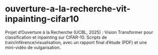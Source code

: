 # ouverture-a-la-recherche-vit-inpainting-cifar10
Projet d’Ouverture à la Recherche (UCBL, 2025) : Vision Transformer pour classification et inpainting sur CIFAR-10. Scripts de train/inférence/visualisation, avec un rapport final d’étude (PDF) et une mini-vidéo de vulgarisation.
